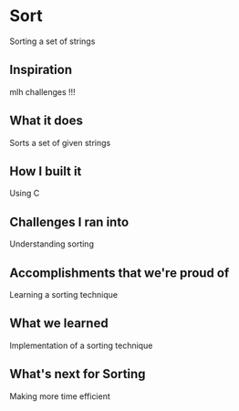 # Sort
Sorting a set of strings

## Inspiration
mlh challenges !!!

## What it does
Sorts a set of given strings

## How I built it
Using C

## Challenges I ran into
Understanding sorting

## Accomplishments that we're proud of
Learning a sorting technique

## What we learned
Implementation of a sorting technique

## What's next for Sorting
Making more time efficient
